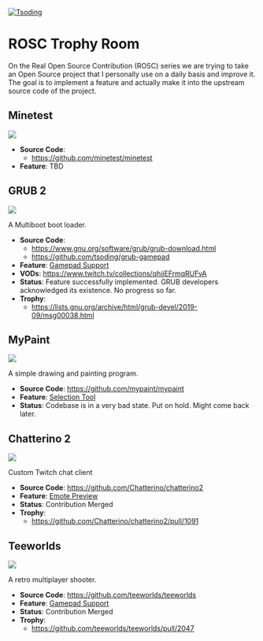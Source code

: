 [![Tsoding](https://img.shields.io/badge/twitch.tv-tsoding-purple?logo=twitch&style=for-the-badge)](https://www.twitch.tv/tsoding)
# ROSC Trophy Room

On the Real Open Source Contribution (ROSC) series we are trying to
take an Open Source project that I personally use on a daily basis and
improve it. The goal is to implement a feature and actually make it
into the upstream source code of the project.

## Minetest

![](https://img.shields.io/badge/in%20progress-blue?style=for-the-badge)

- **Source Code**:
  - https://github.com/minetest/minetest
- **Feature**: TBD

## GRUB 2

![](https://img.shields.io/badge/paused-grey?style=for-the-badge)

A Multiboot boot loader.

- **Source Code**:
  - https://www.gnu.org/software/grub/grub-download.html
  - https://github.com/tsoding/grub-gamepad
- **Feature**: [Gamepad Support](https://steamcommunity.com/groups/steamuniverse/discussions/0/558751660797029626/)
- **VODs**: https://www.twitch.tv/collections/qhijEFrmqRUFvA
- **Status**: Feature successfully implemented. GRUB developers
  acknowledged its existence. No progress so far.
- **Trophy**:
  - https://lists.gnu.org/archive/html/grub-devel/2019-09/msg00038.html

## MyPaint

![](https://img.shields.io/badge/paused-grey?style=for-the-badge)

A simple drawing and painting program.

- **Source Code**: https://github.com/mypaint/mypaint
- **Feature**: [Selection Tool](https://github.com/mypaint/mypaint/issues/31)
- **Status**: Codebase is in a very bad state. Put on hold. Might come
  back later.

## Chatterino 2

![](https://img.shields.io/badge/success-green?style=for-the-badge)

Custom Twitch chat client

- **Source Code**: https://github.com/Chatterino/chatterino2
- **Feature**: [Emote Preview](https://github.com/Chatterino/chatterino2/issues/976)
- **Status**: Contribution Merged
- **Trophy**:
  - https://github.com/Chatterino/chatterino2/pull/1091

## Teeworlds

![](https://img.shields.io/badge/success-green?style=for-the-badge)

A retro multiplayer shooter.

- **Source Code**: https://github.com/teeworlds/teeworlds
- **Feature**: [Gamepad Support](https://github.com/teeworlds/teeworlds/issues/40)
- **Status**: Contribution Merged
- **Trophy**:
  - https://github.com/teeworlds/teeworlds/pull/2047
